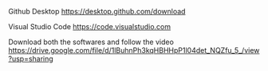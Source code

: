 Github Desktop 
              https://desktop.github.com/download
              
Visual Studio Code
              https://code.visualstudio.com

Download both the softwares and follow the video
              https://drive.google.com/file/d/1lBuhnPh3kqHBHHpP1l04det_NQZfu_5_/view?usp=sharing

